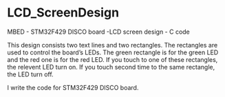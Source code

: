 # LCD_ScreenDesign
MBED - STM32F429 DISCO board -LCD screen design - C code

This design consists two text lines and two rectangles. The rectangles are used to control the board’s LEDs. The green rectangle is for the green LED and the red one is for the red LED. If you touch to one of these rectangles, the relevent LED turn on. If you touch second time to the same rectangle, the LED turn off.

I write the code for STM32F429 DISCO board.
